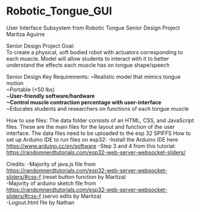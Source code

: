 # Robotic_Tongue_GUI
User Interface Subsystem from Robotic Tongue Senior Design Project
Maritza Aguirre
 
Senior Design Project Goal:  
To create a physical, soft bodied robot with actuators corresponding to each muscle.
Model will allow students to interact with it to better understand the effects each muscle has on tongue shape/speech

Senior Design Key Requirements:
~Realistic model that mimics tongue motion <br>
~Portable (<50 lbs) <br>
~**User-friendly software/hardware <br>
~Control muscle contraction percentage with user-interface** <br>
~Educates students and researchers on functions of each tongue muscle <br>


How to use files:
The data folder consists of an HTML, CSS, and JavaScript files. These are the main files for the layout and function of the user interface. The data files need to be uploaded to the esp 32 SPIFFS 
How to set up Arduino IDE to run files on esp32:
-Install the Arduino IDE here https://www.arduino.cc/en/software
-Step 3 and 4 from this tutorial: https://randomnerdtutorials.com/esp32-web-server-websocket-sliders/

Credits:
-Majority of java.js file from https://randomnerdtutorials.com/esp32-web-server-websocket-sliders/#css-f (reset button function by Maritza) <br>
-Majority of arduino sketch file from https://randomnerdtutorials.com/esp32-web-server-websocket-sliders/#css-f (servo edits by Maritza) <br>
-Logout.html file by Nathan <br>
